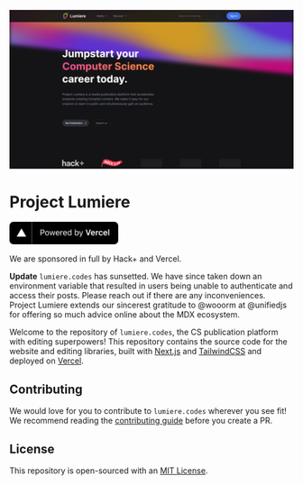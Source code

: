 ![](./public/images/index.png)

# Project Lumiere

<a href="https://vercel.com/?utm_source=lumiere&utm_campaign=oss" target="_blank" rel="noreferrer noopener">
  <img src="./public/images/powered-by-vercel.svg" alt="Powered by Vercel" height=40 />
</a>

We are sponsored in full by Hack+ and Vercel.

**Update** `lumiere.codes` has sunsetted. We have since taken down an environment variable that resulted in users being unable to authenticate and access their posts. Please reach out if there are any inconveniences. Project Lumiere extends our sincerest gratitude to @wooorm at @unifiedjs for offering so much advice online about the MDX ecosystem.

Welcome to the repository of `lumiere.codes`, the CS publication platform with editing superpowers! This repository contains the source code for the website and editing libraries, built with [Next.js](https://nextjs.org)
and [TailwindCSS](https://tailwindcss.com) and deployed on [Vercel](https://vercel.com?utm_source=lumiere&utm_campaign=oss).

## Contributing

We would love for you to contribute to `lumiere.codes` wherever you see fit! We recommend reading the [contributing guide](https://github.com/project-lumiere/lumiere/blob/main/CONTRIBUTING.md)
before you create a PR.

## License

This repository is open-sourced with an [MIT License](https://github.com/project-lumiere/lumiere/blob/main/LICENSE).

